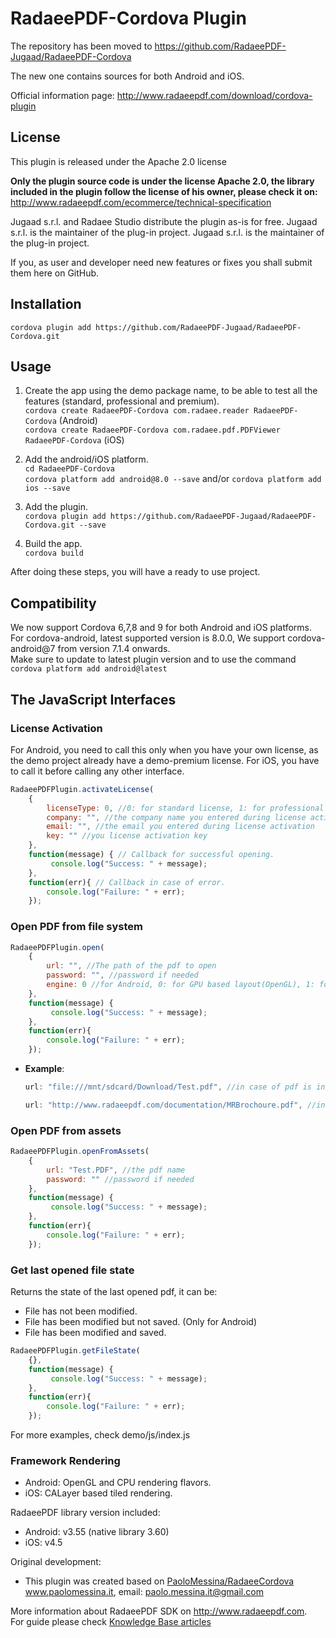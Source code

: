 # RadaeePDF-Cordova Plugin

The repository has been moved to https://github.com/RadaeePDF-Jugaad/RadaeePDF-Cordova

The new one contains sources for both Android and iOS.

Official information page: http://www.radaeepdf.com/download/cordova-plugin

## License

This plugin is released under the Apache 2.0 license

**Only the plugin source code is under the license Apache 2.0, the library included in the plugin follow the license of his owner, please check it on:**
http://www.radaeepdf.com/ecommerce/technical-specification

Jugaad s.r.l. and Radaee Studio distribute the plugin as-is for free. Jugaad s.r.l. is the maintainer of the plug-in project.
Jugaad s.r.l. is the maintainer of the plug-in project.

If you, as user and developer need new features or fixes you shall submit them here on GitHub.

## Installation

    cordova plugin add https://github.com/RadaeePDF-Jugaad/RadaeePDF-Cordova.git
    
## Usage

1. Create the app using the demo package name, to be able to test all the features (standard, professional and premium).  
   `cordova create RadaeePDF-Cordova com.radaee.reader RadaeePDF-Cordova` (Android)  
   `cordova create RadaeePDF-Cordova com.radaee.pdf.PDFViewer RadaeePDF-Cordova` (iOS)
	
2. Add the android/iOS platform.  
   `cd RadaeePDF-Cordova`    
	`cordova platform add android@8.0 --save` and/or `cordova platform add ios --save`
	
3. Add the plugin.  
   `cordova plugin add https://github.com/RadaeePDF-Jugaad/RadaeePDF-Cordova.git --save`
	
4. Build the app.  
   `cordova build`	

After doing these steps, you will have a ready to use project.

## Compatibility

We now support Cordova 6,7,8 and 9 for both Android and iOS platforms.  
For cordova-android, latest supported version is 8.0.0, We support cordova-android@7 from version 7.1.4 onwards.  
Make sure to update to latest plugin version and to use the command `cordova platform add android@latest`

## The JavaScript Interfaces

### License Activation

For Android, you need to call this only when you have your own license, as the demo project already have a demo-premium license.
For iOS, you have to call it before calling any other interface.
	
```javascript
RadaeePDFPlugin.activateLicense(
	{
		licenseType: 0, //0: for standard license, 1: for professional license, 2: for premium license
		company: "", //the company name you entered during license activation
		email: "", //the email you entered during license activation
		key: "" //you license activation key
	},
	function(message) { // Callback for successful opening.
		 console.log("Success: " + message);
	},
	function(err){ // Callback in case of error.
		console.log("Failure: " + err);
	});
```

### Open PDF from file system

```javascript
RadaeePDFPlugin.open(
	{
		url: "", //The path of the pdf to open
		password: "", //password if needed
		engine: 0 //for Android, 0: for GPU based layout(OpenGL), 1: for CPU based layout.
	},
	function(message) {
		 console.log("Success: " + message);
	},
	function(err){
		console.log("Failure: " + err);
    });
```

- **Example**:

	```javascript
	url: "file:///mnt/sdcard/Download/Test.pdf", //in case of pdf is in the device file system
	```

	```javascript
	url: "http://www.radaeepdf.com/documentation/MRBrochoure.pdf", //in case of pdf is on a remote server
	```

### Open PDF from assets

```javascript
RadaeePDFPlugin.openFromAssets(
	{
		url: "Test.PDF", //the pdf name
		password: "" //password if needed
	},
	function(message) {
		 console.log("Success: " + message);
	},
	function(err){
		console.log("Failure: " + err);
    });
```

### Get last opened file state

Returns the state of the last opened pdf, it can be:
- File has not been modified.
- File has been modified but not saved. (Only for Android)
- File has been modified and saved. 

```javascript
RadaeePDFPlugin.getFileState(
	{},
	function(message) {
		 console.log("Success: " + message);
	},
	function(err){
		console.log("Failure: " + err);
    });
```  

For more examples, check demo/js/index.js  

### Framework Rendering

- Android: OpenGL and CPU rendering flavors.
- iOS: CALayer based tiled rendering.

RadaeePDF library version included:
- Android: v3.55 (native library 3.60)
- iOS: v4.5

Original development: 
- This plugin was created based on [PaoloMessina/RadaeeCordova](https://github.com/PaoloMessina/RadaeeCordova)  
   www.paolomessina.it, email: paolo.messina.it@gmail.com

More information about RadaeePDF SDK on http://www.radaeepdf.com.  
For guide please check [Knowledge Base articles](http://www.radaeepdf.com/support/knowledge-base?view=kb&catid=4)
